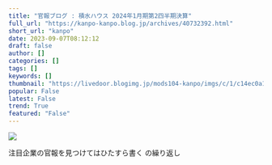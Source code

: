 ```yaml
---
title: "官報ブログ : 積水ハウス 2024年1月期第2四半期決算"
full_url: "https://kanpo-kanpo.blog.jp/archives/40732392.html"
short_url: "kanpo"
date: 2023-09-07T08:12:12
draft: false
author: []
categories: []
tags: []
keywords: []
thumbnail: "https://livedoor.blogimg.jp/mods104-kanpo/imgs/c/1/c14ec0a1-s.png"
popular: False
latest: False
trend: True
featured: "False"
---
```


![](https://livedoor.blogimg.jp/mods104-kanpo/imgs/c/1/c14ec0a1-s.png)

<div><p id="blog-description">注目企業の官報を見つけてはひたすら書く の繰り返し</p></div>